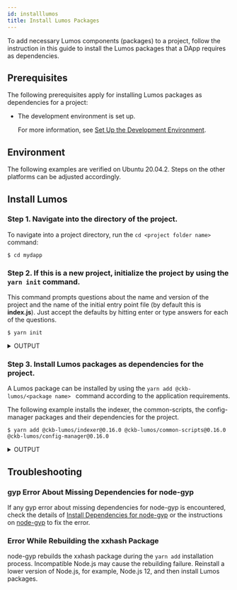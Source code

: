 ```yaml
---
id: installlumos
title: Install Lumos Packages
---
```

To add necessary Lumos components (packages) to a project, follow the instruction in this guide to install the Lumos packages that a DApp requires as dependencies. <!--For the projects that have already listed Lumos packages as dependencies, just run `yarn install` in the projects directly to install the packages.--> 

## Prerequisites

The following prerequisites apply for installing Lumos packages as dependencies for a project:

- The development environment is set up. 

  For more information, see [Set Up the Development Environment](../preparation/setupsystem).

## Environment

The following examples are verified on Ubuntu 20.04.2. Steps on the other platforms can be adjusted accordingly.

## Install Lumos

### Step 1. Navigate into the directory of the project.

To navigate into a project directory, run the `cd <project folder name>` command:

```
$ cd mydapp
```

### Step 2. If this is a new project, initialize the project by using the `yarn init` command.

This command prompts questions about the name and version of the project and the name of the initial entry point file (by default this is **index.js**). Just accept the defaults by hitting enter or type answers for each of the questions.

```
$ yarn init
```

<details><summary>OUTPUT</summary>
<p>




```shell
yarn init v1.22.5
question name (mydapp):
question version (1.0.0):
question description:
question entry point (index.js):
question repository url:
question author:
question license (MIT):
question private:
success Saved package.json
Done in 44.54s.
```

</p>
</details>

### Step 3. Install Lumos packages as dependencies for the project.

A Lumos package can be installed by using the `yarn add @ckb-lumos/<package name> ` command according to the application requirements.

The following example installs the indexer, the common-scripts, the config-manager packages and their dependencies for the project.

```shell
$ yarn add @ckb-lumos/indexer@0.16.0 @ckb-lumos/common-scripts@0.16.0 @ckb-lumos/config-manager@0.16.0
```

<details><summary>OUTPUT</summary>
<p>

```shell
yarn add v1.22.5
info No lockfile found.
[1/4] Resolving packages...
warning @ckb-lumos/indexer > neon-cli@0.4.2: Please upgrade to 0.5.0
warning @ckb-lumos/indexer > request@2.88.2: request has been deprecated, see https://github.com/request/request/issues/3142
warning @ckb-lumos/indexer > node-pre-gyp@0.14.0: Please upgrade to @mapbox/node-pre-gyp: the non-scoped node-pre-gyp package is deprecated and only the @mapbox scoped package will recieve updates in the future
warning @ckb-lumos/indexer > request > har-validator@5.1.5: this library is no longer supported
[2/4] Fetching packages...
[3/4] Linking dependencies...
[4/4] Building fresh packages...
success Saved lockfile.
success Saved 167 new dependencies.
info Direct dependencies
├─ @ckb-lumos/common-scripts@0.16.0
├─ @ckb-lumos/config-manager@0.16.0
└─ @ckb-lumos/indexer@0.16.0
info All dependencies
├─ @ckb-lumos/common-scripts@0.16.0
├─ @ckb-lumos/config-manager@0.16.0
├─ @ckb-lumos/helpers@0.16.0
├─ @ckb-lumos/indexer@0.16.0
├─ @ckb-lumos/rpc@0.16.0
├─ abbrev@1.1.1
├─ ...
├─ ...
├─ wide-align@1.1.3
├─ wordwrap@1.0.0
├─ wordwrapjs@4.0.0
├─ xxhash@0.3.0
└─ yallist@3.1.1
Done in 125.02s.
```

</p>
</details>

## Troubleshooting

### gyp Error About Missing Dependencies for node-gyp

If any gyp error about missing dependencies for node-gyp is encountered, check the details of [Install Dependencies for node-gyp](../preparation/setupsystem#install-dependencies-for-node-gyp) or the instructions on [node-gyp](https://github.com/nodejs/node-gyp) to fix the error.

### Error While Rebuilding the xxhash Package

node-gyp rebuilds the xxhash package during the `yarn add` installation process. Incompatible Node.js may cause the rebuilding failure. Reinstall a lower version of Node.js, for example, Node.js 12, and then install Lumos packages.
